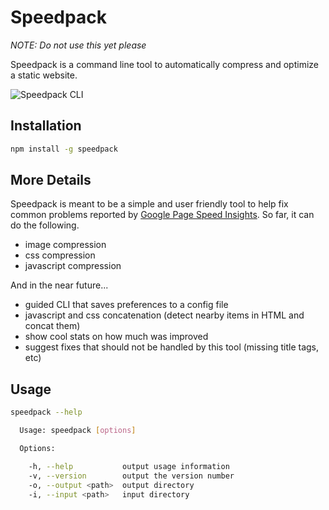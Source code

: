 # Speedpack

_NOTE: Do not use this yet please_

Speedpack is a command line tool to automatically compress and optimize a static website.

![Speedpack CLI](http://imgur.com/download/joBE67Z)


## Installation

```bash
npm install -g speedpack
```


## More Details

Speedpack is meant to be a simple and user friendly tool to help fix common problems reported by
[Google Page Speed Insights](https://developers.google.com/speed/pagespeed/). So far, it can do
the following.

- image compression
- css compression
- javascript compression

And in the near future...

- guided CLI that saves preferences to a config file
- javascript and css concatenation (detect nearby items in HTML and concat them)
- show cool stats on how much was improved
- suggest fixes that should not be handled by this tool (missing title tags, etc)


## Usage

```bash
speedpack --help

  Usage: speedpack [options]

  Options:

    -h, --help           output usage information
    -v, --version        output the version number
    -o, --output <path>  output directory
    -i, --input <path>   input directory
```
